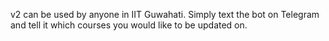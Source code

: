 v2 can be used by anyone in IIT Guwahati. Simply text the bot on Telegram and tell it which courses you would like to be updated on.
